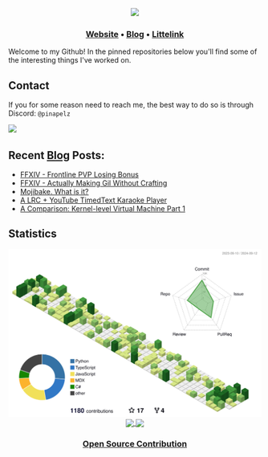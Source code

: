 <p align="center">
  <img src="https://user-images.githubusercontent.com/21994085/236544496-9f39ccee-f293-4f09-90de-931b23638f8f.png"/>
</p>
<h3 align="center">
  <a href="https://pinapelz.com">Website</a> •
  <a href="https://blog.pinapelz.com">Blog</a> •
  <a href="https://pinapelz.moe">Littelink</a>
</h3>
<div style="margin-top: 10px; margin-bottom: 10px;">
  <p>
  Welcome to my Github! In the pinned repositories below you'll find some of the interesting things I've worked on.
</div>

<h2>Contact</h2>
<p>If you for some reason need to reach me, the best way to do so is through Discord: <code>@pinapelz</code></p>
<a href="https://discord.com/users/246787839570739211">
  <img src="https://img.shields.io/badge/Discord-%235865F2.svg?style=for-the-badge&logo=discord&logoColor=white"/>
</a>

## Recent [Blog](https://pinapelz.com) Posts:

<!--START_SECTION:feed-->
* [FFXIV - Frontline PVP Losing Bonus](https:&#x2F;&#x2F;blog.pinapelz.com&#x2F;blog&#x2F;ffxiv-frontline-bonus&#x2F;)
* [FFXIV - Actually Making Gil Without Crafting](https:&#x2F;&#x2F;blog.pinapelz.com&#x2F;blog&#x2F;ffxiv-gil-making&#x2F;)
* [Mojibake. What is it?](https:&#x2F;&#x2F;blog.pinapelz.com&#x2F;blog&#x2F;mojibake&#x2F;)
* [A LRC + YouTube TimedText Karaoke Player](https:&#x2F;&#x2F;blog.pinapelz.com&#x2F;blog&#x2F;lrc-player&#x2F;)
* [A Comparison: Kernel-level Virtual Machine Part 1](https:&#x2F;&#x2F;blog.pinapelz.com&#x2F;blog&#x2F;linux&#x2F;kvm&#x2F;kvm-part1&#x2F;)
<!--END_SECTION:feed-->

<h2>Statistics</h2>
<p align="center">
  <img src="https://raw.githubusercontent.com/pinapelz/pinapelz/main/profile-3d-contrib/profile-green-animate.svg" alt="Contributions Graph" width="730"/>
<a href="">
  <img height=200 align="center" src="https://github-readme-stats.vercel.app/api?username=pinapelz&rank_icon=github" />
</a>
<a href="">
  <img height=200 align="center" src="https://github-readme-stats.vercel.app/api/top-langs/?username=pinapelz&langs_count=12&card_width=320&layout=compact&hide=makefile,qml,markdown,shell,mdx" />
</a>
</p>
<h3 align="center">
<a href="https://pinapelz.com/contributions/">Open Source Contribution</a>
  </h3>
